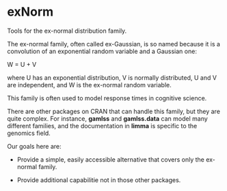 # exNorm
Tools for the ex-normal distribution family.

The ex-normal family, often called ex-Gaussian, is so named because it
is a convolution of an exponential random variable and a Gaussian one:

W = U + V

where U has an exponential distribution, V is normally distributed, 
U and V are independent, and W is the ex-normal random variable.

This family is often used to model response times in cognitive science.

There are other packages on CRAN that can handle this family, 
but they are quite complex.  For instance, **gamlss** and **gamlss.data**
can model many different families, and the documentation in **limma** 
is specific to the genomics field.

Our goals here are:

- Provide a simple, easily accessible alternative that covers only the
  ex-normal family.

- Provide additional capabilitie not in those other packages.


